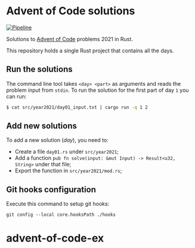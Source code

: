 # Advent of Code solutions

[![Pipeline](https://github.com/dariodip/advent-of-code-2021/actions/workflows/rust.yml/badge.svg?branch=master)](https://github.com/dariodip/advent-of-code-2021/actions/workflows/rust.yml)

Solutions to [Advent of Code](https://adventofcode.com/) problems 2021 in Rust.

This repository holds a single Rust project that contains all the days.

## Run the solutions

The command line tool takes `<day> <part>` as arguments and reads the problem input from `stdin`. 
To run the solution for the first part of day `1` you can run:
```sh
$ cat src/year2021/day01_input.txt | cargo run -q 1 2
```

## Add new solutions

To add a new solution (*day*), you need to:
- Create a file `day01.rs` under `src/year2021`;
- Add a function `pub fn solve(input: &mut Input) -> Result<u32, String>` under that file;
- Export the function in `src/year2021/mod.rs`;

## Git hooks configuration
Execute this command to setup git hooks:
```
git config --local core.hooksPath ./hooks
```
# advent-of-code-ex
